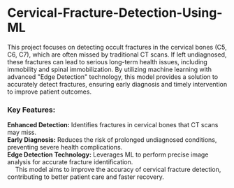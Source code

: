 # Cervical-Fracture-Detection-Using-ML

<p>This project focuses on detecting occult fractures in the cervical bones (C5, C6, C7), which are often missed by traditional CT scans. If left undiagnosed, these fractures can lead to serious long-term health issues, including immobility and spinal immobilization. By utilizing machine learning with advanced "Edge Detection" technology, this model provides a solution to accurately detect fractures, ensuring early diagnosis and timely intervention to improve patient outcomes.</p>

<h3>Key Features:</h3>
<b>Enhanced Detection:</b> Identifies fractures in cervical bones that CT scans may miss.<br/>
<b>Early Diagnosis:</b> Reduces the risk of prolonged undiagnosed conditions, preventing severe health complications.<br/>
<b>Edge Detection Technology:</b> Leverages ML to perform precise image analysis for accurate fracture identification.<br/>
&emsp; This model aims to improve the accuracy of cervical fracture detection, contributing to better patient care and faster recovery.
